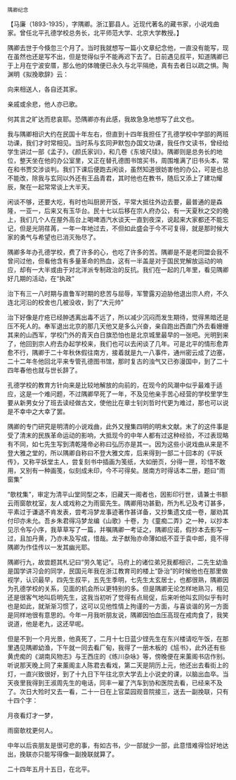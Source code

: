     隅卿纪念 

   【马廉（1893-1935），字隅卿。浙江鄞县人。近现代著名的藏书家，小说戏曲家。曾任北平孔德学校总务长，北平师范大学、北京大学教授。】

   隅卿去世于今倏忽三个月了。当时我就想写一篇小文章纪念他，一直没有能写，现在虽然也还是写不出，但是觉得似乎不能再迟下去了。日前遇见叔平，知道隅卿已于上月在宁波安厝，那么他的体魄便已永久与北平隔绝，真有去者日以疏之惧。陶渊明《拟挽歌辞》云：

   向来相送人，各自还其家。

   亲戚或余悲，他人亦已歌。

   何其言之旷达而悲哀耶。恐隅卿亦有此感，我故急急地想写了此文也。

   我与隅卿相识大约在民国十年左右，但直到十四年我担任了孔德学校中学部的两班功课，我们才时常相见。当时系与玄同尹默包办国文功课，我任作文读书，曾经给学生讲过一部《孟子》，《颜氏家训》，和几卷《东坡尺牍》。隅卿则是总务长的地位，整天坐在他的办公室里，又正在替孔德图书馆买书，周围堆满了旧书头本，常在和书贾交涉谈判。我们下课后便跑去闲谈，虽然知道很妨害他的办公，可是也总不能改，除我与玄同以外还有王品青君，其时他也在教书，随后又添上了建功耀辰，聚在一起常常谈上大半天。

   闲谈不够，还要大吃，有时也叫厨房开饭，平常大抵往外边去要，最普通的是森隆，一亚一，后来又有玉华台。民十七以后移在宗人府办公，有一天夏秋之交的晚上，我们几个人在屋外高台上喝啤酒汽水谈天一直到夜深，说起来大家都还不能忘记，但是光阴荏苒，一年一年地过去，不但如此盛会于今不可复得，就是那时候大家的勇气与希望也已消灭殆尽了。

   隅卿多年办孔德学校，费了许多的心，也吃了许多的苦。隅卿是不是老同盟会我不曾问过他，但看他含有多量革命的热血，这有一半盖是对于国民党解放运动的响应，却有一大半或由于对北洋派专制政治的反抗。我们在一起的几年里，看见隅卿好几期的活动，在“执政”

   治下有三一八时期与直鲁军时期的悲苦与屈辱，军警露刃迫胁他退出宗人府，不久连北河沿的校舍也几被没收，到了“大元帅”

   治下好像是疔疮已经肿透离出毒不远了，所以减少沉闷而发生期待，觉得黑暗还是压不死人的。奉军退出北京的那几天他又是多么兴奋，亲自跑出西直门外去看姗姗其来的山西军，学校门外的青天白日旗恐怕也是北京城里最早的一张吧。光明到来了，他回到宗人府去办起学校来，我们也可以去闲谈了几年。可是北平的情形愈弄愈不行，隅卿于二十年秋休假往南方，接着就是九一八事件，通州密云成了边塞，二十二年冬他回北平来专管孔德图书馆，那时复古的浊气又已弥漫国中，到了二十四年春他也就与世长辞了。

   孔德学校的教育方针向来是比较地解放的向前的，在现今的风潮中似乎最难于适应，这是一个难问题，不过隅卿早死了一年，不及见他亲手苦心经营的学校里学生要从新男女分了班去读经做古文，使他比在章士钊刘哲时代更为难过，那也可以说是不幸中之大幸了罢。

   隅卿的专门研究是明清的小说戏曲，此外又搜集四明的明末文献。末了的这件事是受了清末的民族革命运动的影响，大抵现今的中年人都有过这种经验，不过表现略有不同，如七先生写到清乾隆帝必称曰弘历亦是其一。因为这些小说戏曲从来是不登大雅之堂的，所以隅卿自称曰不登大雅文库，后来得到一部二十回本的《平妖传》，又称平妖堂主人，尝复刻书中插画为笺纸，大如册页，分得一匣，珍惜不敢用，又别有一种画笺，似刻成未印，今不可得矣。居南方时得话本二册，题曰“雨窗集”

   “欹枕集”，审定为清平山堂同型之本，旧藏天一阁者也，因影印行世，请兼士书额云雨窗欹枕室，友人或戏称之为雨窗先生。隅卿用功甚勤，所为札记及考订甚多，平素过于谦退不肯发表，尝考冯梦龙事迹著作甚详备，又抄集遗文成一卷，屡劝其付印亦未允。吾乡朱君得冯梦龙编《山歌》十卷，为《童痴二弄》之一种，以抄本见示令写小序，我草草写了一篇，并嘱隅卿一考证之，隅卿应诺，假抄本去影写一过，且加丹黄，乃亦未及写成，惜哉。龙子猷殆亦命薄如纸不亚于袁中郎，竟不得隅卿为作佳传以一发其幽光耶。

   隅卿行九，故尝题其札记曰“劳久笔记”。马府上的诸位弟兄我都相识，二先生幼渔是国学讲习会的同学，民国元年我在浙江教育司的楼上“卧治”的时候他也在那里做视学，认识最早，四先生叔平，五先生季明，七先生太玄居士，也都很熟，隅卿因为孔德学校的关系，见面的机会所以更特别的多。但是隅卿无论怎样地熟习，相见还是很客气地叫启明先生，这我当初听了觉得有点局促，后来听他叫玄同似乎有时也是如此，就渐渐习惯了，这可以见他性情上拘谨的一方面，与喜谈谐的另一方面是同样地很有意思的。今年一月我听朋友说，隅卿因怕血压高现在戒肉食了，我笑说道，他是老九，这还早呢。

   但是不到一个月光景，他真死了，二月十七日蓝少铿先生在东兴楼请吃午饭，在那里遇见隅卿幼渔，下午就一同去看厂甸，我得了一册木板的《訄书》，此外还有些黄虎痴的《湖南风物志》与王西庄的《练川杂咏》等，傍晚便在来薰阁书店作别。听说那天晚上同了来薰阁主人陈君去看戏，第二天是阴历上元，他还出去看街上的灯，一直兴致很好，到了十九日下午往北京大学去上小说史的课，以脑出血卒。当天夜里我得到王淑周先生的电话，同丰一雇了汽车到协和医院去看，已经来不及了。次日大殓时又去一看，二十一日在上官菜园观音院接三，送去一副挽联，只有十四个字：

   月夜看灯才一梦，

   雨窗欹枕更何人。

   中年以后丧朋友是很可悲的事，有如古书，少一部就少一部，此意惜难得恰好地达出，挽联亦只能写得像一副挽联就算了。

   二十四年五月十五日，在北平。

